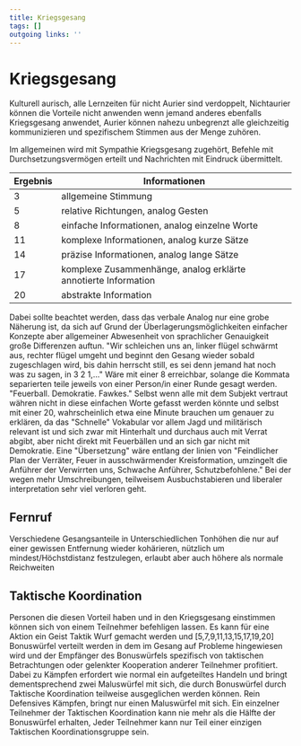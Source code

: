 ```yaml
---
title: Kriegsgesang  
tags: []
outgoing links: ''  
---
```

# Kriegsgesang
Kulturell aurisch, alle Lernzeiten für nicht Aurier sind verdoppelt, Nichtaurier können die Vorteile nicht anwenden wenn jemand anderes ebenfalls Kriegsgesang anwendet, Aurier können nahezu unbegrenzt alle gleichzeitig kommunizieren und spezifischem Stimmen aus der Menge zuhören.

Im allgemeinen wird mit Sympathie Kriegsgesang zugehört, Befehle mit Durchsetzungsvermögen erteilt und Nachrichten mit Eindruck übermittelt.

|Ergebnis|Informationen|
|---|---|
|3| allgemeine Stimmung|
|5| relative Richtungen, analog Gesten|
|8| einfache Informationen, analog einzelne Worte|
|11| komplexe Informationen, analog kurze Sätze|
|14| präzise Informationen, analog lange Sätze|
|17| komplexe Zusammenhänge, analog erklärte annotierte Information|
|20| abstrakte Information|

Dabei sollte beachtet werden, dass das verbale Analog nur eine grobe Näherung ist, da sich auf Grund der Überlagerungsmöglichkeiten einfacher Konzepte aber allgemeiner Abwesenheit von sprachlicher Genauigkeit große Differenzen auftun. 
"Wir schleichen uns an, linker flügel schwärmt aus, rechter flügel umgeht und beginnt den Gesang wieder sobald zugeschlagen wird, bis dahin herrscht still, es sei denn jemand hat noch was zu sagen, in 3 2 1,..."
Wäre mit einer 8 erreichbar, solange die Kommata separierten teile jeweils von einer Person/in einer Runde gesagt werden. 
"Feuerball. Demokratie. Fawkes." Selbst wenn alle mit dem Subjekt vertraut währen nicht in diese einfachen Worte gefasst werden könnte und selbst mit einer 20, wahrscheinlich etwa eine Minute brauchen um genauer zu erklären, da das "Schnelle" Vokabular vor allem Jagd und militärisch relevant ist und sich zwar mit Hinterhalt und durchaus auch mit Verrat abgibt, aber nicht direkt mit Feuerbällen und an sich gar nicht mit Demokratie.
Eine "Übersetzung" wäre entlang der linien von "Feindlicher Plan der Verräter, Feuer in ausschwärmender Kreisformation, umzingelt die Anführer der Verwirrten uns, Schwache Anführer, Schutzbefohlene." Bei der wegen mehr Umschreibungen, teilweisem Ausbuchstabieren und liberaler interpretation sehr viel verloren geht.

## Fernruf
Verschiedene Gesangsanteile in Unterschiedlichen Tonhöhen die nur auf einer gewissen Entfernung wieder kohärieren, nützlich um mindest/Höchstdistanz festzulegen, erlaubt aber auch höhere als normale Reichweiten

## Taktische Koordination
Personen die diesen Vorteil haben und in den Kriegsgesang einstimmen können sich von einem Teilnehmer befehligen lassen. 
Es kann für eine Aktion ein Geist Taktik Wurf gemacht werden und \[5,7,9,11,13,15,17,19,20] Bonuswürfel verteilt werden in dem im Gesang auf Probleme hingewiesen wird und der Empfänger des Bonuswürfels spezifisch von taktischen Betrachtungen oder gelenkter Kooperation anderer Teilnehmer profitiert. Dabei zu Kämpfen erfordert wie normal ein aufgeteiltes Handeln und bringt dementsprechend zwei Maluswürfel mit sich, die durch Bonuswürfel durch Taktische Koordination teilweise ausgeglichen werden können. Rein Defensives Kämpfen, bringt nur einen Maluswürfel mit sich.
Ein einzelner Teilnehmer der Taktischen Koordination kann nie mehr als die Hälfte der Bonuswürfel erhalten, Jeder Teilnehmer kann nur Teil einer einzigen Taktischen Koordinationsgruppe sein.

## 

